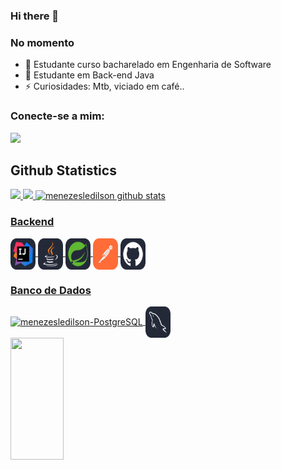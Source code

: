 ### Hi there 👋

  <h3>No momento </h3>
  
- 🔭 Estudante curso bacharelado em Engenharia de Software  
- 🌱 Estudante  em Back-end Java
- ⚡ Curiosidades: Mtb, viciado em café..

<!--
**menezesledilson/menezesledilson** is a ✨ _special_ ✨ repository because its `README.md` (this file) appears on your GitHub profile.

Here are some ideas to get you started:


- 🔭 Cursando bacharelado em Engenheira de Software
- 🌱 Estudante na EBAC
- 🤔 I’m looking for help with ...
- 💬 Ask me about ...
- 📫 How to reach me: ...
- 😄 Pronouns: ...
- ⚡ Fun fact: ...
-->

<h3 align = "left"> Conecte-se a mim: </h3>
<div>  
<a href="https://www.linkedin.com/in/ledilsonmenezes" target="_blank"> <img src = "https://img.shields.io/badge/-LinkedIn-%230077B5 ? style = for-the-badge & logo = linkedin & logoColor = white "target =" _ blank "> </a> 
</div>
 
<h2>Github Statistics</h2>
<div>
  <a href="https://github.com/menezesledilson">
  
 <img height = "180em" src = "https://github-readme-stats.vercel.app/api/top-langs/?username=menezesledilson&layout=compact&langs_count=7&theme=dark" />
<img height="180em" src="https://github-readme-stats.vercel.app/api?username=menezesledilson&show_icons=true&theme=Dark&include_all_commits=true&count_private=true"/> 

<img width="49%" height="195px" src="https://github-readme-stats.vercel.app/api?username=menezesledilson&show_icons=true&count_private=true&hide_border=true&title_color=ffffff&icon_color=ff91a4&text_color=c9d1d9&bg_color=0d1117" alt="menezesledilson github stats" /> 
  
</div>
<h3>Backend</h3>
<div style="display: inline_block"> 
<img align="center" alt="menezesledilson-Idea" height="50" width="40" src="https://github.com/tandpfun/skill-icons/blob/main/icons/Idea-Dark.svg"/>
<img align="center" alt="menezesledilson-Java" height="50" width="40" src="https://github.com/tandpfun/skill-icons/blob/main/icons/Java-Dark.svg"/>
<img align="center" alt="menezesledilson-Spring boot" height="50" width="40" src="https://github.com/tandpfun/skill-icons/blob/main/icons/Spring-Dark.svg"/>
<img align="center" alt="menezesledilson-Postman" height="50" width="40" src="https://github.com/tandpfun/skill-icons/blob/main/icons/Postman.svg"/>
<img align="center" alt="menezesledilson-Github" height="50" width="40" src="https://github.com/tandpfun/skill-icons/blob/main/icons/Github-Dark.svg"/>
</div> 
<h3>Banco de Dados</h3>
<div style="display: inline_block">
<img align="center" alt="menezesledilson-PostgreSQL" height="50" width="40" src="https://cdn.jsdelivr.net/gh/devicons/devicon/icons/postgresql/postgresql-original.svg">
<img align="center" alt="menezesledilson-MySQl" height="50" width="40" src="https://github.com/tandpfun/skill-icons/blob/main/icons/MySQL-Dark.svg"/>
</div>

 

<img width="41%" height="195px" src="https://github-readme-stats.vercel.app/api/top-langs/?username=menezesledilson&layout=compact&hide_border=true&title_color=ff91a4&text_color=ff91a4&bg_color=0d1117" />
</div>


